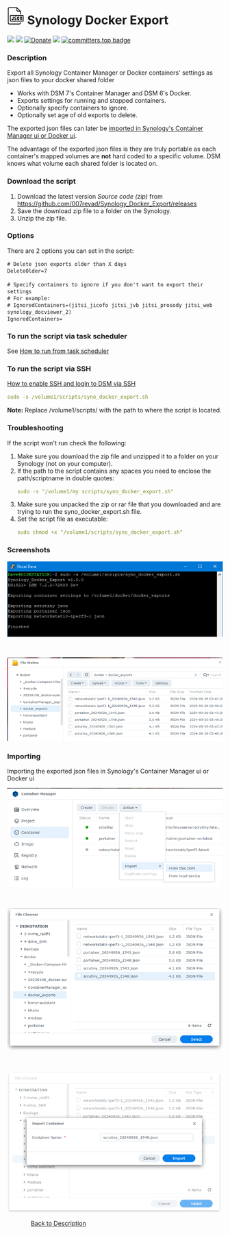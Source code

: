 # <img src="images/icon.png" width="40"> Synology Docker Export

<a href="https://github.com/007revad/Synology_Docker_Export/releases"><img src="https://img.shields.io/github/release/007revad/Synology_Docker_Export.svg"></a>
<a href="https://hits.seeyoufarm.com"><img src="https://hits.seeyoufarm.com/api/count/incr/badge.svg?url=https%3A%2F%2Fgithub.com%2F007revad%2FSynology_Docker_Export&count_bg=%2379C83D&title_bg=%23555555&icon=&icon_color=%23E7E7E7&title=views&edge_flat=false"/></a>
[![Donate](https://img.shields.io/badge/Donate-PayPal-green.svg)](https://www.paypal.com/paypalme/007revad)
[![](https://img.shields.io/static/v1?label=Sponsor&message=%E2%9D%A4&logo=GitHub&color=%23fe8e86)](https://github.com/sponsors/007revad)
[![committers.top badge](https://user-badge.committers.top/australia/007revad.svg)](https://user-badge.committers.top/australia/007revad)

### Description

Export all Synology Container Manager or Docker containers' settings as json files to your docker shared folder

- Works with DSM 7's Container Manager and DSM 6's Docker.
- Exports settings for running and stopped containers.
- Optionally specify containers to ignore.
- Optionally set age of old exports to delete.

The exported json files can later be [imported in Synology's Container Manager ui or Docker ui](#importing).

The advantage of the exported json files is they are truly portable as each container's mapped volumes are **not** hard coded to a specific volume. DSM knows what volume each shared folder is located on.

### Download the script

1. Download the latest version _Source code (zip)_ from https://github.com/007revad/Synology_Docker_Export/releases
2. Save the download zip file to a folder on the Synology.
3. Unzip the zip file.

### Options

There are 2 options you can set in the script:
```
# Delete json exports older than X days
DeleteOlder=7

# Specify containers to ignore if you don't want to export their settings
# For example:
# IgnoredContainers=(jitsi_jicofo jitsi_jvb jitsi_prosody jitsi_web synology_docviewer_2)
IgnoredContainers=
```

### To run the script via task scheduler

See [How to run from task scheduler](https://github.com/007revad/Synology_Docker_Export/blob/main/how_to_run_from_scheduler.md)

### To run the script via SSH

[How to enable SSH and login to DSM via SSH](https://kb.synology.com/en-global/DSM/tutorial/How_to_login_to_DSM_with_root_permission_via_SSH_Telnet)

```YAML
sudo -s /volume1/scripts/syno_docker_export.sh
```

**Note:** Replace /volume1/scripts/ with the path to where the script is located.

### Troubleshooting

If the script won't run check the following:

1. Make sure you download the zip file and unzipped it to a folder on your Synology (not on your computer).
2. If the path to the script contains any spaces you need to enclose the path/scriptname in double quotes:
   ```YAML
   sudo -s "/volume1/my scripts/syno_docker_export.sh"
   ```
3. Make sure you unpacked the zip or rar file that you downloaded and are trying to run the syno_docker_export.sh file.
4. Set the script file as executable:
   ```YAML
   sudo chmod +x "/volume1/scripts/syno_docker_export.sh"
   ```

### Screenshots

<!--- <p align="center">Description of image 1 goes here</p> /> --->
<p align="center"><img src="/images/script.png"></p>

<br>

<!--- <p align="center">Description of image 2 goes here</p> --->
<p align="center"><img src="/images/exports.png"></p>

### Importing

Importing the exported json files in Synology's Container Manager ui or Docker ui

<!--- <p align="center">Description of image 1 goes here</p> /> --->
<p align="center"><img src="/images/import-1.png"></p>

<br>

<!--- <p align="center">Description of image 2 goes here</p> --->
<p align="center"><img src="/images/import-2.png"></p>

<br>

<!--- <p align="center">Description of image 2 goes here</p> --->
<p align="center"><img src="/images/import-3.png"></p>

 &nbsp; &nbsp; &nbsp; &nbsp; &nbsp; &nbsp; &nbsp; [Back to Description](#description)

<br>
